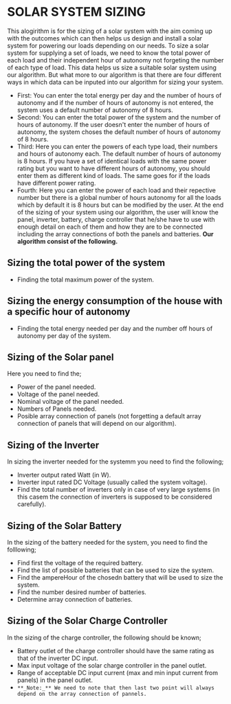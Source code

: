 # SOLAR SYSTEM SIZING
This alogirithm is for the sizing of a solar system with the aim coming up with the outcomes which can then helps us design and install a solar system for powering our loads depending on our needs.
To size a solar system for supplying a set of loads, we need to know the total power of each load and their independent hour of autonomy not forgeting the number of each type of load. This data helps us size a suitable solar system using our algorithm. But what more to our algorithm is that there are four different ways in which data can be inputed into our algorithm for sizing your system. 
- First: You can enter the total energy per day and the number of hours of autonomy and if the number of hours of autonomy is not entered, the system uses a default number of autonomy of 8 hours.
- Second: You can enter the total power of the system and the number of hours of autonomy. If the user doesn't enter the number of hours of autonomy, the system choses the default number of hours of autonomy of 8 hours.
- Third: Here you can enter the powers of each type load, their numbers and hours of autonomy each. The default number of hours of autonomy is 8 hours. If you have a set of identical loads with the same power rating but you want to have different hours of autonomy, you should enter them as different kind of loads. The same goes for if the loads have different power rating.
- Fourth: Here you can enter the power of each load and their repective number but there is a global number of hours autonomy for all the loads which by default it is 8 hours but can be modified by the user. 
At the end of the sizing of your system using our algorithm, the user will know the panel, inverter, battery, charge controller that he/she have to use with enough detail on each of them and how they are to be connected including the array connections of both the panels and batteries.
**Our algorithm consist of the following.**

## Sizing the total power of the system
- Finding the total maximum power of the system.

## Sizing the energy consumption of the house with a specific hour of autonomy
- Finding the total energy needed per day and the number off hours of autonomy per day of the system.

## Sizing of the Solar panel
Here you need to find the;
- Power of the panel needed.
- Voltage of the panel needed.
- Nominal voltage of the panel needed.
- Numbers of Panels needed.
- Posible array connection of panels (not forgetting a default array connection of panels that will depend on our algorithm).

## Sizing of the Inverter
In sizing the inverter needed for the systemm you need to find the following;
- Inverter output rated Watt (in W).
- Inverter input rated DC Voltage (usually called the system voltage).
- Find the total number of inverters only in case of very large systems (in this casem the connection of inverters is supposed to be considered carefully).

## Sizing of the Solar Battery
In the sizing of the battery needed for the system, you need to find the folllowing;
- Find first the voltage of the required battery.
- Find the list of possible batteries that can be used to size the system.
- Find the ampereHour of the chosedn battery that will be used to size the system.
- Find the number desired number of batteries.
- Determine array connection of batteries.

## Sizing of the Solar Charge Controller
In the sizing of the charge controller, the following should be known;
- Battery outlet of the charge controller should have the same rating as that of the inverter DC input.
- Max input voltage of the solar charge controller in the panel outlet.
- Range of acceptable DC input current (max and min input current from panels) in the panel outlet.
- `**_Note:_** We need to note that then last two point will always depend on the array connection of pannels.`